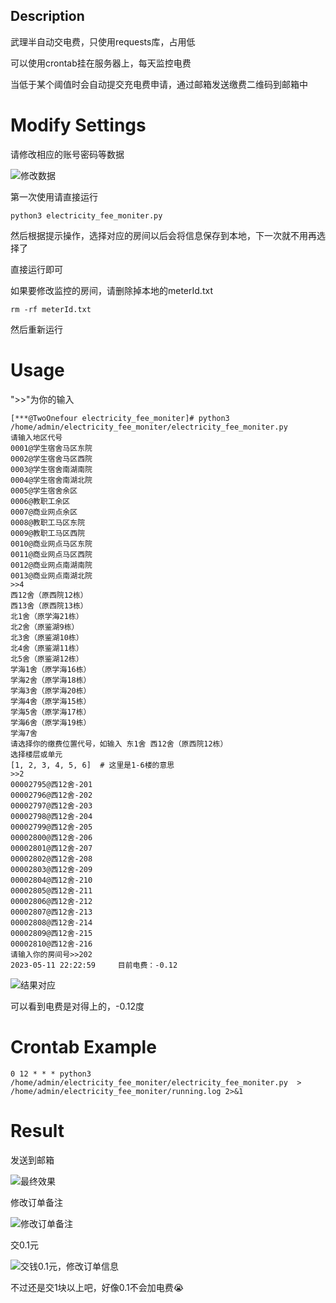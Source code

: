 ## Description
武理半自动交电费，只使用requests库，占用低

可以使用crontab挂在服务器上，每天监控电费

当低于某个阈值时会自动提交充电费申请，通过邮箱发送缴费二维码到邮箱中

# Modify Settings
请修改相应的账号密码等数据

![修改数据](https://bucket.voidval.com/upload/2023/05/3.png)

第一次使用请直接运行
```angular2html
python3 electricity_fee_moniter.py
```

然后根据提示操作，选择对应的房间以后会将信息保存到本地，下一次就不用再选择了

直接运行即可

如果要修改监控的房间，请删除掉本地的meterId.txt
```angular2html
rm -rf meterId.txt
```

然后重新运行

# Usage
">>"为你的输入
```angular2html
[***@TwoOnefour electricity_fee_moniter]# python3 /home/admin/electricity_fee_moniter/electricity_fee_moniter.py
请输入地区代号
0001@学生宿舍马区东院
0002@学生宿舍马区西院
0003@学生宿舍南湖南院
0004@学生宿舍南湖北院
0005@学生宿舍余区
0006@教职工余区
0007@商业网点余区
0008@教职工马区东院
0009@教职工马区西院
0010@商业网点马区东院
0011@商业网点马区西院
0012@商业网点南湖南院
0013@商业网点南湖北院
>>4  
西12舍（原西院12栋）
西13舍（原西院13栋）
北1舍（原学海21栋）
北2舍（原鉴湖9栋）
北3舍（原鉴湖10栋）
北4舍（原鉴湖11栋）
北5舍（原鉴湖12栋）
学海1舍（原学海16栋）
学海2舍（原学海18栋）
学海3舍（原学海20栋）
学海4舍（原学海15栋）
学海5舍（原学海17栋）
学海6舍（原学海19栋）
学海7舍
请选择你的缴费位置代号，如输入 东1舍 西12舍（原西院12栋）
选择楼层或单元
[1, 2, 3, 4, 5, 6]  # 这里是1-6楼的意思
>>2
00002795@西12舍-201
00002796@西12舍-202
00002797@西12舍-203
00002798@西12舍-204
00002799@西12舍-205
00002800@西12舍-206
00002801@西12舍-207
00002802@西12舍-208
00002803@西12舍-209
00002804@西12舍-210
00002805@西12舍-211
00002806@西12舍-212
00002807@西12舍-213
00002808@西12舍-214
00002809@西12舍-215
00002810@西12舍-216
请输入你的房间号>>202
2023-05-11 22:22:59     目前电费：-0.12
```

![结果对应](https://bucket.voidval.com/upload/2023/05/7.png)

可以看到电费是对得上的，-0.12度
# Crontab Example
```angular2html
0 12 * * * python3 /home/admin/electricity_fee_moniter/electricity_fee_moniter.py  > /home/admin/electricity_fee_moniter/running.log 2>&1
```

# Result

发送到邮箱

![最终效果](https://bucket.voidval.com/upload/2023/05/4.png)

修改订单备注

![修改订单备注](https://bucket.voidval.com/upload/2023/05/5.png)

交0.1元

![交钱0.1元，修改订单信息](https://bucket.voidval.com/upload/2023/05/6.png)

不过还是交1块以上吧，好像0.1不会加电费😭

